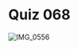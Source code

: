 # Quiz 068
![IMG_0556](https://github.com/jonathanye29/unit4_repo/assets/111751273/ba8815c2-d2bd-4aef-a62e-37506a025702)
